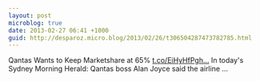 ```yaml
---
layout: post
microblog: true
date: 2013-02-27 06:41 +1000
guid: http://desparoz.micro.blog/2013/02/26/t306504287473782785.html
---
```

Qantas Wants to Keep Marketshare at 65% [t.co/EiHyHfPgh...](http://t.co/EiHyHfPghD) In today's Sydney Morning Herald: Qantas boss Alan Joyce said the airline ...
